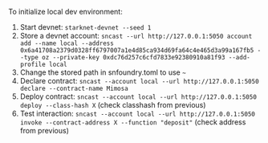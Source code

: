 To initialize local dev environment:

1. Start devnet: `starknet-devnet --seed 1`
1. Store a devnet account: `sncast --url http://127.0.0.1:5050 account add --name local --address 0x6a41708a2379d0328ff6797007a1e4d85ca934d69fa64c4e465d3a99a167fb5 --type oz --private-key 0xdc76d257c6cfd7833e92380910a81f93 --add-profile local`
1. Change the stored path in snfoundry.toml to use `~`
1. Declare contract: `sncast --account local --url http://127.0.0.1:5050 declare --contract-name Mimosa`
1. Deploy contract: `sncast --account local --url http://127.0.0.1:5050 deploy --class-hash X` (check classhash from previous)
1. Test interaction: `sncast --account local --url http://127.0.0.1:5050 invoke --contract-address X --function "deposit"` (check address from previous)
